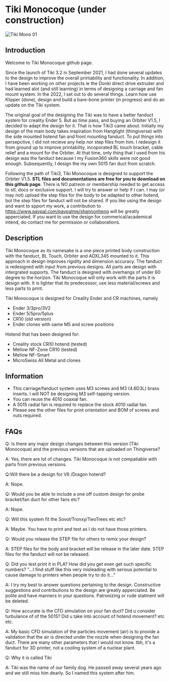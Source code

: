 # Tiki Monocoque (under construction)

![Tiki Mono 01](https://user-images.githubusercontent.com/68491566/167160708-03455499-fa1d-441f-9ffe-d1d5f2e42cbf.png)

## Introduction
Welcome to Tiki Monocoque github page. 

Since the launch of Tiki 3.2 in September 2021, I had done several updates to the design to improve the overall printability and functionality. In addition, I have been working on other projects ie the Donki direct drive extruder and had learned alot (and still learning) in terms of designing a carriage and fan mount system.  In the 2022, I set out to do several things. Learn how use Klipper (done), design and build a bare-bone printer (in progress) and do an update on the Tiki system. 

The original goal of the designing the Tiki was to have a better fanduct system for creality Ender 5. But as time pass, and buying an Orbiter V1.5, I decided to adapt the design for it. That is how Tiki3 came about. Initially my design of the main body takes inspiration from Hangtight (thingiverse) with the side mounted hotend fan and front mounting fanduct. To put things into persepctive, I did not recieve any help nor step files from him. I redesign it from ground up to improve printability, incoporated BL touch bracket, cable relief and a mount for the Orbiter. At that time, only thing that I used from his design was the fanduct because I my Fusion360 skills were not good enough. Subsequently, I design the my own 5015 fan duct from scratch. 

Following the path of Tiki3, Tiki Monocoque is designed to support the Orbiter V1.5. <b>STL files and documentations are free for you to download on this github page</b>. There is NO patreon or membership needed to get access to stl, docs or exclusive support. I will try to answer or help if I can. I may (or may not) upload the step files for the body to be adapted to other hotend, but the step files for fanduct will not be shared. If you like using the design and want to spport my work, a contribution to https://www.paypal.com/paypalme/shannonheng will be greatly apperciated. If you want to use the design for commerical/academical intend, do contact me for permission or collaborations. 

## Description
Tiki Monocoque as its namesake is a one piece printed body construction with the fanduct, BL Touch, Orbiter and ADXL345 mounted to it. This approach in design improves rigidity and dimension accuracy. The fanduct is redesigned with input from previous designs. All parts are design with intergrated supports. The fanduct is designed with overhangs of under 60 degree to the horizon. Tiki Monocoque will only work with the parts it is design with. It is lighter that its predecessor, use less material/screws and less parts to print.

Tiki Monocoque is designed for Creality Ender and CR machines, namely
- Ender 3/3pro/3V2
- Ender 5/5pro/5plus
- CR10 (old version)
- Ender clones with same M5 and screw positions

Hotend that has been designed for:
- Creality stock CR10 hotend (tested)
- Mellow NF-Zone CR10 (tested)
- Mellow NF-Smart 
- MicroSwiss All Metal and clones

## Information
- This carriage/fanduct system uses M3 screws and M3 (4.6D3L) brass inserts. I will NOT be designing M3 self-tapping version. 
- You can reuse the 4010 coaxial fan.
- A 5015 radial fan is required to replace the stock 4010 radial fan. 
- Please see the other files for print orientation and BOM of screws and nuts required. 

## FAQs

Q: Is there any major design changes between this version (Tiki Monocoque) and the previous versions that are uploaded on Thingiverse?

A: Yes, there are lot of changes. Tiki Monocoque is not compatiable with parts from previous versions. 

Q:Will there be a design for V6 /Dragon hotend?

A: Nope.

Q: Would you be able to include a one off custom design for probe bracket/fan duct for other fans etc?

A: Nope.

Q: Will this system fit the Sovol/Tronxy/TwoTrees etc etc?

A: Maybe. You have to print and test as I do not have those printers. 

Q: Would you release the STEP file for others to remix your design?

A: STEP files for the body and bracket will be release in the later date. STEP files for the fanduct will not be released. 

Q: Did you test print it in PLA? How did you get even get such specific numbers? "...I find stuff like this very misleading with serious potential to cause damage to printers when people try to do it..." 

A: I try my best to answer questions pertaining to the design. Constructive suggestions and contributions to the design are greatly apperciated. Be polite and have manners in your questions. Patronizing or rude statment will be deleted. 

Q: How accurate is the CFD simulation on your fan duct? Did u consider turbulance of of the 5015? Did u take into account of hotend movement? etc etc.

A: My basic CFD simulation of the particles movement (air) is to provide a validation that the air is directed under the nozzle when designing the fan duct. There are many other parameters that I would not know. tbh, it's a fanduct for 3D printer, not a cooling system of a nuclear plant. 

Q: Why it is called Tiki

A: Tiki was the name of our family dog. He passed away several years ago and we still miss him dearly. So I named this system after him. 
